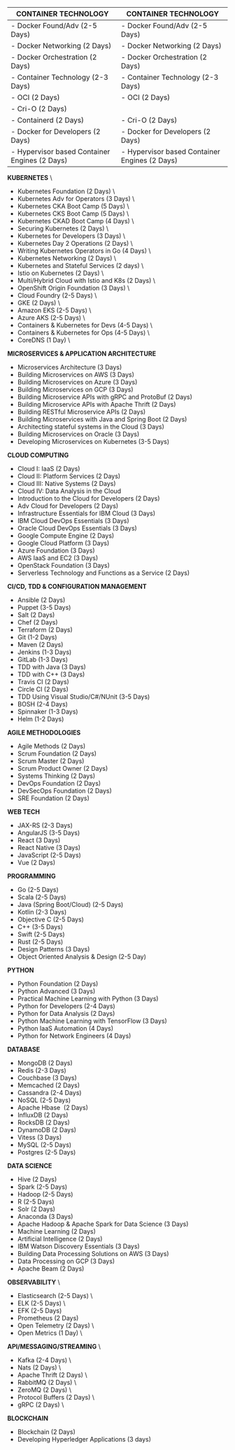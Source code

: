 | **CONTAINER TECHNOLOGY** | **CONTAINER TECHNOLOGY** |
| ------------------------ | ------------------------ |
| - Docker Found/Adv (2-5 Days) | - Docker Found/Adv (2-5 Days) |
| - Docker Networking (2 Days) | - Docker Networking (2 Days) |
| - Docker Orchestration (2 Days) | - Docker Orchestration (2 Days) |
| - Container Technology (2-3 Days) | - Container Technology (2-3 Days) |
| - OCI (2 Days) | - OCI (2 Days) |
| - Cri-O (2 Days) |
| - Containerd (2 Days) | - Cri-O (2 Days) |
| - Docker for Developers (2 Days) | - Docker for Developers (2 Days) |
| - Hypervisor based Container Engines (2 Days) | - Hypervisor based Container Engines (2 Days) |


**KUBERNETES** \
- Kubernetes Foundation (2 Days) \
- Kubernetes Adv for Operators (3 Days) \
- Kubernetes CKA Boot Camp (5 Days) \
- Kubernetes CKS Boot Camp (5 Days) \
- Kubernetes CKAD Boot Camp (4 Days) \
- Securing Kubernetes (2 Days) \
- Kubernetes for Developers (3 Days) \
- Kubernetes Day 2 Operations (2 Days) \
- Writing Kubernetes Operators in Go (4 Days) \
- Kubernetes Networking (2 Days) \
- Kubernetes and Stateful Services (2 days) \
- Istio on Kubernetes (2 Days) \
- Multi/Hybrid Cloud with Istio and K8s (2 Days) \
- OpenShift Origin Foundation (3 Days) \
- Cloud Foundry (2-5 Days) \
- GKE (2 Days) \
- Amazon EKS (2-5 Days) \
- Azure AKS (2-5 Days) \
- Containers & Kubernetes for Devs (4-5 Days) \
- Containers & Kubernetes for Ops (4-5 Days) \
- CoreDNS (1 Day) \

**MICROSERVICES & APPLICATION ARCHITECTURE**
- Microservices Architecture (3 Days)
- Building Microservices on AWS (3 Days)
- Building Microservices on Azure (3 Days)
- Building Microservices on GCP (3 Days)
- Building Microservice APIs with gRPC and ProtoBuf (2 Days)
- Building Microservice APIs with Apache Thrift (2 Days)
- Building RESTful Microservice APIs (2 Days)
- Building Microservices with Java and Spring Boot (2 Days)
- Architecting stateful systems in the Cloud (3 Days)
- Building Microservices on Oracle (3 Days)
- Developing Microservices on Kubernetes (3-5 Days)

**CLOUD COMPUTING**
- Cloud I: IaaS (2 Days)
- Cloud II: Platform Services (2 Days)
- Cloud III: Native Systems (2 Days)
- Cloud IV: Data Analysis in the Cloud
- Introduction to the Cloud for Developers (2 Days)
- Adv Cloud for Developers (2 Days)
- Infrastructure Essentials for IBM Cloud (3 Days)
- IBM Cloud DevOps Essentials (3 Days)
- Oracle Cloud DevOps Essentials (3 Days)
- Google Compute Engine (2 Days)
- Google Cloud Platform (3 Days)
- Azure Foundation (3 Days)
- AWS IaaS and EC2 (3 Days)
- OpenStack Foundation (3 Days)
- Serverless Technology and Functions as a Service (2 Days)

**CI/CD, TDD & CONFIGURATION MANAGEMENT**
- Ansible (2 Days)
- Puppet (3-5 Days)
- Salt (2 Days)
- Chef (2 Days)
- Terraform (2 Days)
- Git (1-2 Days)
- Maven (2 Days)
- Jenkins (1-3 Days)
- GitLab (1-3 Days)
- TDD with Java (3 Days)
- TDD with C++ (3 Days)
- Travis CI (2 Days)
- Circle CI (2 Days)
- TDD Using Visual Studio/C#/NUnit (3-5 Days)
- BOSH (2-4 Days)
- Spinnaker (1-3 Days)
- Helm (1-2 Days)

**AGILE METHODOLOGIES**
- Agile Methods (2 Days)
- Scrum Foundation (2 Days)
- Scrum Master (2 Days)
- Scrum Product Owner (2 Days)
- Systems Thinking (2 Days)
- DevOps Foundation (2 Days)
- DevSecOps Foundation (2 Days)
- SRE Foundation (2 Days)

**WEB TECH**
- JAX-RS (2-3 Days)
- AngularJS (3-5 Days)
- React (3 Days)
- React Native (3 Days)
- JavaScript (2-5 Days)
- Vue (2 Days)

**PROGRAMMING**
- Go (2-5 Days)
- Scala (2-5 Days)
- Java (Spring Boot/Cloud) (2-5 Days)
- Kotlin (2-3 Days)
- Objective C (2-5 Days)
- C++ (3-5 Days)
- Swift (2-5 Days)
- Rust (2-5 Days)
- Design Patterns (3 Days)
- Object Oriented Analysis & Design (2-5 Day)

**PYTHON**
- Python Foundation (2 Days)
- Python Advanced (3 Days)
- Practical Machine Learning with Python (3 Days)
- Python for Developers (2-4 Days)
- Python for Data Analysis (2 Days)
- Python Machine Learning with TensorFlow (3 Days)
- Python IaaS Automation (4 Days)
- Python for Network Engineers (4 Days)

**DATABASE**
- MongoDB (2 Days)
- Redis (2-3 Days)
- Couchbase (3 Days)
- Memcached (2 Days)
- Cassandra (2-4 Days)
- NoSQL (2-5 Days)
- Apache Hbase  (2 Days)
- InfluxDB (2 Days)
- RocksDB (2 Days)
- DynamoDB (2 Days)
- Vitess (3 Days)
- MySQL (2-5 Days)
- Postgres (2-5 Days)

**DATA SCIENCE**
- Hive (2 Days)
- Spark (2-5 Days)
- Hadoop (2-5 Days)
- R (2-5 Days)
- Solr (2 Days)
- Anaconda (3 Days)
- Apache Hadoop & Apache Spark for Data Science (3 Days)
- Machine Learning (2 Days)
- Artificial Intelligence (2 Days)
- IBM Watson Discovery Essentials (3 Days)
- Building Data Processing Solutions on AWS (3 Days)
- Data Processing on GCP (3 Days)
- Apache Beam (2 Days)

**OBSERVABILITY** \
- Elasticsearch (2-5 Days) \
- ELK (2-5 Days) \
- EFK (2-5 Days) <br>
- Prometheus (2 Days) <br>
- Open Telemetry (2 Days) \
- Open Metrics (1 Day) \

**API/MESSAGING/STREAMING** \
- Kafka (2-4 Days) \
- Nats (2 Days) \
- Apache Thrift (2 Days) \
- RabbitMQ (2 Days) \
- ZeroMQ (2 Days) \
- Protocol Buffers (2 Days) \
- gRPC (2 Days) \

**BLOCKCHAIN**
- Blockchain (2 Days)
- Developing Hyperledger Applications (3 days)
